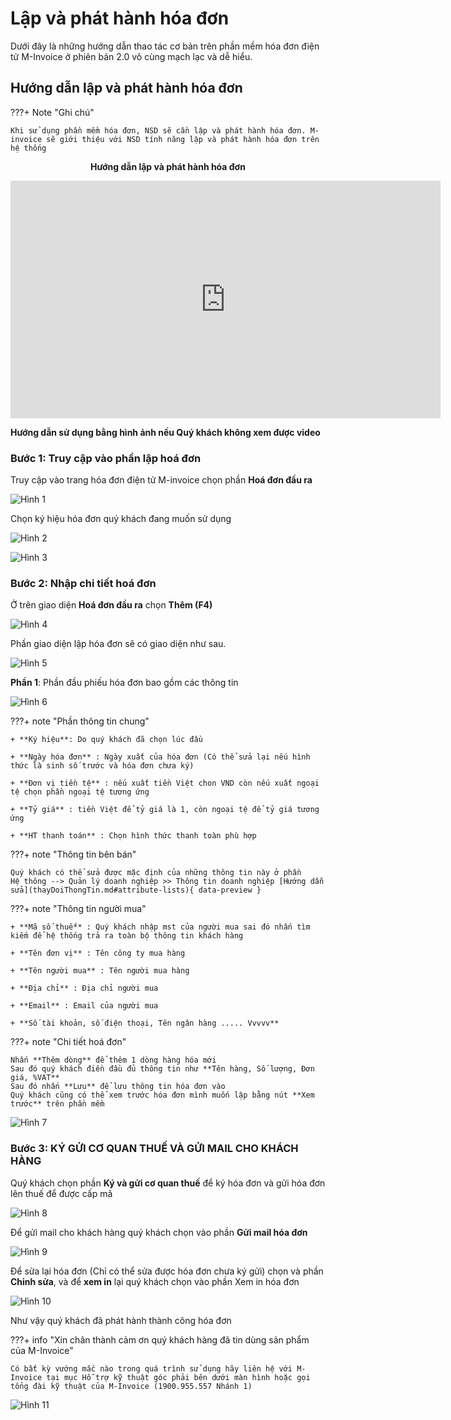 # **Lập và phát hành hóa đơn**

Dưới đây là những hướng dẫn thao tác cơ bản trên phần mềm hóa đơn điện tử M-Invoice ở phiên bản 2.0 vô cùng mạch lạc và dễ hiểu.

## **Hướng dẫn lập và phát hành hóa đơn**

???+ Note "Ghi chú"

    Khi sử dụng phần mềm hóa đơn, NSD sẽ cần lập và phát hành hóa đơn. M-invoice sẽ giới thiệu với NSD tính năng lập và phát hành hóa đơn trên hệ thống

<p align="center" style="font-weight: bold;">Hướng dẫn lập và phát hành hóa đơn</p>

<iframe style="width: 43rem; height: 380px" src="https://www.youtube.com/embed/A9jnumj5bEE?si=_wWv6DBbSvNFzd5W" title="YouTube video player" frameborder="0" allow="accelerometer; autoplay; clipboard-write; encrypted-media; gyroscope; picture-in-picture; web-share" referrerpolicy="strict-origin-when-cross-origin" allowfullscreen></iframe>

**Hướng dẫn sử dụng bằng hình ảnh nếu Quý khách không xem được video**

### Bước 1: Truy cập vào phần lập hoá đơn

Truy cập vào trang hóa đơn điện tử M-invoice chọn phần **Hoá đơn đầu ra**

![Hình 1](../assets/images/invoice2/2.0_lap-va-phat-hanh-hoa-don_1.png)

Chọn ký hiệu hóa đơn quý khách đang muốn sử dụng

![Hình 2](../assets/images/invoice2/2.0_lap-va-phat-hanh-hoa-don_2.png)

![Hình 3](../assets/images/invoice2/2.0_lap-va-phat-hanh-hoa-don_3.png)

### Bước 2: Nhập chi tiết hoá đơn

Ở trên giao diện **Hoá đơn đầu ra** chọn **Thêm (F4)**

![Hình 4](../assets/images/invoice2/2.0_lap-va-phat-hanh-hoa-don_4.png)

Phần giao diện lập hóa đơn sẽ có giao diện như sau.

![Hình 5](../assets/images/invoice2/2.0_lap-va-phat-hanh-hoa-don_5.png)

**Phần 1**: Phần đầu phiếu hóa đơn bao gồm các thông tin

![Hình 6](../assets/images/invoice2/2.0_lap-va-phat-hanh-hoa-don_6.png)

???+ note "Phần thông tin chung"

    + **Ký hiệu**: Do quý khách đã chọn lúc đầu

    + **Ngày hóa đơn** : Ngày xuất của hóa đơn (Có thể sửa lại nếu hình thức là sinh số trước và hóa đơn chưa ký)

    + **Đơn vị tiền tệ** : nếu xuất tiền Việt chon VND còn nếu xuất ngoại tệ chọn phần ngoại tệ tương ứng

    + **Tỷ giá** : tiền Việt để tỷ giá là 1, còn ngoại tệ để tỷ giá tương ứng

    + **HT thanh toán** : Chọn hình thức thanh toàn phù hợp

???+ note "Thông tin bên bán"

    Quý khách có thể sửa được mặc định của những thông tin này ở phần
    Hệ thông --> Quản lý doanh nghiệp >> Thông tin doanh nghiệp [Hướng dẫn sửa](thayDoiThongTin.md#attribute-lists){ data-preview }

???+ note "Thông tin người mua"

    + **Mã số thuế** : Quý khách nhập mst của người mua sai đó nhấn tìm kiếm để hệ thống trả ra toàn bộ thông tin khách hàng

    + **Tên đơn vị** : Tên công ty mua hàng

    + **Tên người mua** : Tên người mua hàng

    + **Địa chỉ** : Địa chỉ người mua

    + **Email** : Email của người mua

    + **Số tài khoản, số điện thoại, Tên ngân hàng ..... Vvvvv**

???+ note "Chi tiết hoá đơn"

    Nhấn **Thêm dòng** để thêm 1 dòng hàng hóa mới
    Sau đó quý khách điền đầu đủ thông tin như **Tên hàng, Số lượng, Đơn giá, %VAT**
    Sau đó nhấn **Lưu** để lưu thông tin hóa đơn vào
    Quý khách cũng có thể xem trước hóa đơn mình muốn lập bằng nút **Xem trước** trên phần mềm

![Hình 7](../assets/images/invoice2/2.0_lap-va-phat-hanh-hoa-don_7.png)

### Bước 3: KÝ GỬI CƠ QUAN THUẾ VÀ GỬI MAIL CHO KHÁCH HÀNG

Quý khách chọn phần **Ký và gửi cơ quan thuế** để ký hóa đơn và gửi hóa đơn lên thuế để được cấp mã

![Hình 8](../assets/images/invoice2/2.0_lap-va-phat-hanh-hoa-don_8.png)

Để gửi mail cho khách hàng quý khách chọn vào phần **Gửi mail hóa đơn**

![Hình 9](../assets/images/invoice2/2.0_lap-va-phat-hanh-hoa-don_9.png)

Để sửa lại hóa đơn (Chỉ có thể sửa được hóa đơn chưa ký gửi) chọn và phần **Chỉnh sửa**, và để **xem in** lại quý khách chọn vào phần Xem in hóa đơn

![Hình 10](../assets/images/invoice2/2.0_lap-va-phat-hanh-hoa-don_10.png)

Như vậy quý khách đã phát hành thành công hóa đơn

???+ info "Xin chân thành cảm ơn quý khách hàng đã tin dùng sản phẩm của M-Invoice"

    Có bất kỳ vướng mắc nào trong quá trình sử dụng hãy liên hệ với M-Invoice tại mục Hỗ trợ kỹ thuật góc phải bên dưới màn hình hoặc gọi tổng đài kỹ thuật của M-Invoice (1900.955.557 Nhánh 1)

![Hình 11](../assets/images/invoice2/hotro.png)
